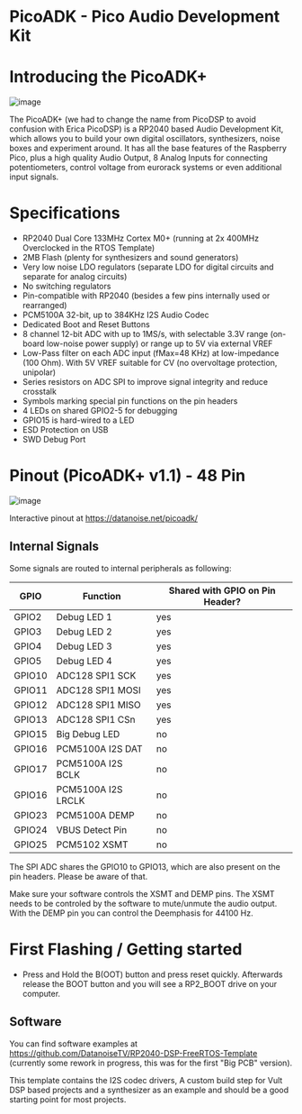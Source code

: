# PicoADK - Pico Audio Development Kit

# Introducing the PicoADK+
![image](https://user-images.githubusercontent.com/6614616/198909586-313a59ea-7eb2-40a1-a97a-4cf171eacf3d.png)

The PicoADK+ (we had to change the name from PicoDSP to avoid confusion with Erica PicoDSP) is a RP2040 based Audio Development Kit, which allows you to build your own digital oscillators, synthesizers, noise boxes and experiment around. It has all the base features of the Raspberry Pico, plus a high quality Audio Output, 8 Analog Inputs for connecting potentiometers, control voltage from eurorack systems or even additional input signals.

# Specifications
* RP2040 Dual Core 133MHz Cortex M0+ (running at 2x 400MHz Overclocked in the RTOS Template)
* 2MB Flash (plenty for synthesizers and sound generators)
* Very low noise LDO regulators (separate LDO for digital circuits and separate for analog circuits)
* No switching regulators
* Pin-compatible with RP2040 (besides a few pins internally used or rearranged)
* PCM5100A 32-bit, up to 384KHz I2S Audio Codec
* Dedicated Boot and Reset Buttons
* 8 channel 12-bit ADC with up to 1MS/s, with selectable 3.3V range (on-board low-noise power supply) or range up to 5V via external VREF
* Low-Pass filter on each ADC input (fMax=48 KHz) at low-impedance (100 Ohm). With 5V VREF suitable for CV (no overvoltage protection, unipolar)
* Series resistors on ADC SPI to improve signal integrity and reduce crosstalk
* Symbols marking special pin functions on the pin headers
* 4 LEDs on shared GPIO2-5 for debugging
* GPIO15 is hard-wired to a LED
* ESD Protection on USB
* SWD Debug Port

# Pinout (PicoADK+ v1.1) - 48 Pin

![image](https://user-images.githubusercontent.com/6614616/198907086-aaeb9831-ceb2-4acc-8242-45671ba2a3fd.png)

Interactive pinout at https://datanoise.net/picoadk/

## Internal Signals

Some signals are routed to internal peripherals as following:

| GPIO          | Function              | Shared with GPIO on Pin Header?   |
| ------------- | --------------------- | --------------------------------- |
| GPIO2         | Debug LED 1           | yes                               |
| GPIO3         | Debug LED 2           | yes                               |
| GPIO4         | Debug LED 3           | yes                               |
| GPIO5         | Debug LED 4           | yes                               |
| GPIO10        | ADC128 SPI1 SCK       | yes                               |
| GPIO11        | ADC128 SPI1 MOSI      | yes                               |
| GPIO12        | ADC128 SPI1 MISO      | yes                               |
| GPIO13        | ADC128 SPI1 CSn       | yes                               |
| GPIO15        | Big Debug LED         | no                                |
| GPIO16        | PCM5100A I2S DAT      | no                                |
| GPIO17        | PCM5100A I2S BCLK     | no                                |
| GPIO16        | PCM5100A I2S LRCLK    | no                                |
| GPIO23        | PCM5100A DEMP         | no                                |
| GPIO24        | VBUS Detect Pin       | no                                |
| GPIO25        | PCM5102 XSMT          | no                                |


The SPI ADC shares the GPIO10 to GPIO13, which are also present on the pin headers. Please be aware of that.

Make sure your software controls the XSMT and DEMP pins. The XSMT needs to be controled by the software to mute/unmute the audio output.
With the DEMP pin you can control the Deemphasis for 44100 Hz.

# First Flashing / Getting started

* Press and Hold the B(OOT) button and press reset quickly. Afterwards release the BOOT button and you will see a RP2_BOOT drive on your computer.

## Software

You can find software examples at https://github.com/DatanoiseTV/RP2040-DSP-FreeRTOS-Template (currently some rework in progress, this was for the first "Big PCB" version).

This template contains the I2S codec drivers, A custom build step for Vult DSP based projects and a synthesizer as an example and should be a good starting point for most projects.
